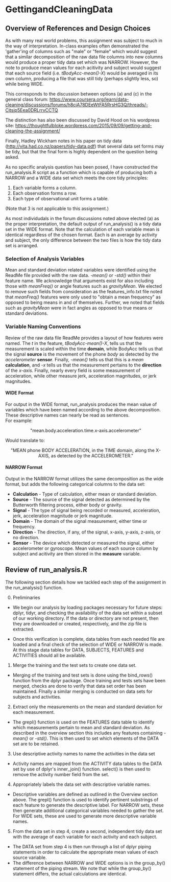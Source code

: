 # GettingandCleaningData
## Overview of References and Design Choices

As with many real world problems, this assignment was subject to much in the way of interpretation.  In-class examples often demonstrated the 'gather'ing of columns such as "male" or "female" which would suggest that a similar decomposition of the raw data file columns into new columns would produce a proper tidy data set which was NARROW.  However, the note to produce mean values for each acitivity and subject would suggest that each source field (i.e. <i>tBodyAcc-mean()-X</i>) would be averaged in its own column, producing a file that was still tidy (perhaps slightly less, so) while being WIDE.  

This corresponds to the discussion between options (a) and (c) in the general class forum:
<https://www.coursera.org/learn/data-cleaning/discussions/forums/h8cjA78DEeWtFA5RrsHG3Q/threads/-Cjtsip5Eea0DRLrrvCCTQ>

The distinction has also been discussed by David Hood on his wordpress site:
<https://thoughtfulbloke.wordpress.com/2015/09/09/getting-and-cleaning-the-assignment/>

Finally, Hadley Wickham notes in his paper on tidy data (<http://vita.had.co.nz/papers/tidy-data.pdf>) that several data set forms may be tidy, but that the final form is highly dependent on the question being asked.

As no specific analysis question has been posed, I have constructed the run_analysis.R script as a function which is capable of producing both a NARROW and a WIDE data set which meets the core tidy principles:

1.  Each variable forms a column.
2.  Each observation forms a row.
3.  Each type of observational unit forms a table.

(Note that 3 is not applicable to this assignment.)

As most individudals in the forum discussions noted above elected (a) as the proper interpretation, the default output of run_analysis() is a tidy data set in the WIDE format.  Note that the calculation of each variable mean is identical regardless of the chosen format.  Each is an average by activity and subject, the only difference between the two files is how the tidy data set is arranged.

### Selection of Analysis Variables

Mean and standard deviation related variables were identified using the ReadMe file provided with the raw data.  <i>-mean()</i> or <i>-std()</i> within their feature name.  We acknowledge that arguments exist for also including those with <i>meanFreq()</i> or angle features such as <i>gravityMean</i>.  We elected to remove such fields from consideration as the features_info.txt file noted that <i>meanFreq()</i> features were only used to "obtain a mean frequency" as opposed to being means in and of themselves.  Further, we noted that fields such as <i>gravityMean</i> were in fact angles as opposed to true means or standard deviations.

### Variable Naming Conventions

Review of the raw data file ReadMe provides a layout of how features were named.  The <i>t</i> in the feature, <i>tBodyAcc-mean()-X</i>, tells us that the measurement is scaled within the time <b>domain</b>, while BodyAcc tells us that the signal <b>source</b> is the movement of the phone <i>body</i> as detected by the <i>accelerometer</i> <b>sensor</b>.  Finally, <i>-mean()</i> tells us that this is a <i>mean</i> <b>calculation</b>, and <i>-x</i> tells us that the measurement pertains to the <b>direction</b> of the <i>x-axis</i>.  Finally, nearly every field is some measurement of acceleration, while other measure jerk, acceleration magnitudes, or jerk magnitudes.

#### WIDE Format

For output in the WIDE format, run_analysis produces the mean value of variables which have been named according to the above decomposition.  These descriptive names can nearly be read as sentences.  
For example:
<center>"mean.body.acceleration.time.x-axis.accelerometer"</center>

Would translate to:

<center>"MEAN phone BODY ACCELERATION, in the TIME domain, along the X-AXIS, as detected by the ACCELEROMETER."</center>

#### NARROW Format

Output in the NARROW format utilizes the same decomposition as the wide format, but adds the following categorical columns to the data set:

* <b>Calculation</b> - Type of calculation, either mean or standard deviation.
* <b>Source</b> - The source of the signal detected as determined by the Butterworth filtering process, either body or gravity.
* <b>Signal</b> - The type of signal being recorded or measured, acceleration, jerk, acceleration magnitude or jerk magnitude.
* <b>Domain</b> - The domain of the signal measurement, either time or frequency.
* <b>Direction</b> - The direction, if any, of the signal, x-axis, y-axis, z-axis, or no direction.
* <b>Sensor</b> - The device which detected or measured the signal, either accelerometer or gyroscope.
Mean values of each source column by subject and acitivity are then stored in the <b>measure</b> variable.

## Review of run_analysis.R

The following section details how we tackled each step of the assignment in the run_analysis() function.

0. Preliminaries
+ We begin our analysis by loading packages necessary for future steps: dplyr, tidyr, and checking the availability of the data set within a subset of our working directory.  If the data or directory are not present, then they are downloaded or created, respectively, and the zip file is extracted.  

+ Once this verification is complete, data tables from each needed file are loaded and a final check of the selection of WIDE or NARROW is made.  At this stage data tables for DATA, SUBJECTS, FEATURES and ACTIVITIES should all be available.

1. Merge the training and the test sets to create one data set.
+ Merging of the training and test sets is done using the bind_rows() function from the dplyr package.  Once training and tests sets have been merged, checks are done to verify that data set order has been maintained.  FInally a similar merging is conducted on data sets for subjects and activities.

2. Extract only the measurements on the mean and standard deviation for each measurement.

+ The grepl() function is used on the FEATURES data table to identify which measurements pertain to mean and standard deviation.  As described in the overview section this includes any features containing  <i>-mean()</i> or <i>-std()</i>.  This is then used to set which elements of the DATA set are to be retained.

3. Use descriptive activity names to name the activities in the data set

+ Activity names are mapped from the ACTIVITY data tables to the DATA set by use of dplyr's inner_join() function.  select() is then used to remove the activity number field from the set.

4. Appropriately labels the data set with descriptive variable names.

+ Descriptive variables are defined as outlined in the Overview section above.  The grepl() function is used to identify pertinent substrings of each feature to generate the descriptive label.  For NARROW sets, these then generate additional categorical variables needed to gather the set.  For WIDE sets, these are used to generate more descriptive variable names.

5. From the data set in step 4, create a second, independent tidy data set with the average of each variable for each activity and each subject.

+ The DATA set from step 4 is then run through a list of dplyr piping statements in order to calculate the appropriate mean values of each source variable.  
+ The difference between NARROW and WIDE options is in the group_by() statement of the piping stream.  We note that while the group_by() statement differs, the actual  calculations are identical.
